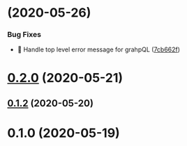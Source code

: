# [](https://github.com/MaethorNaur/restui/compare/v0.2.0...v) (2020-05-26)


### Bug Fixes

* 🐛 Handle top level error message for grahpQL ([7cb662f](https://github.com/MaethorNaur/restui/commit/7cb662fa31c0e2c2cead50c01128b1d23496b353))



# [0.2.0](https://github.com/MaethorNaur/restui/compare/v0.1.2...v0.2.0) (2020-05-21)



## [0.1.2](https://github.com/MaethorNaur/restui/compare/v0.1.0...v0.1.2) (2020-05-20)



# 0.1.0 (2020-05-19)



